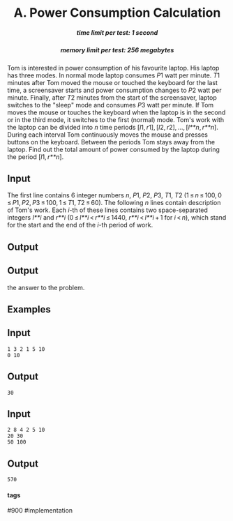 <h1 style='text-align: center;'> A. Power Consumption Calculation</h1>

<h5 style='text-align: center;'>time limit per test: 1 second</h5>
<h5 style='text-align: center;'>memory limit per test: 256 megabytes</h5>

Tom is interested in power consumption of his favourite laptop. His laptop has three modes. In normal mode laptop consumes *P*1 watt per minute. *T*1 minutes after Tom moved the mouse or touched the keyboard for the last time, a screensaver starts and power consumption changes to *P*2 watt per minute. Finally, after *T*2 minutes from the start of the screensaver, laptop switches to the "sleep" mode and consumes *P*3 watt per minute. If Tom moves the mouse or touches the keyboard when the laptop is in the second or in the third mode, it switches to the first (normal) mode. Tom's work with the laptop can be divided into *n* time periods [*l*1, *r*1], [*l*2, *r*2], ..., [*l**n*, *r**n*]. During each interval Tom continuously moves the mouse and presses buttons on the keyboard. Between the periods Tom stays away from the laptop. Find out the total amount of power consumed by the laptop during the period [*l*1, *r**n*].

## Input

The first line contains 6 integer numbers *n*, *P*1, *P*2, *P*3, *T*1, *T*2 (1 ≤ *n* ≤ 100, 0 ≤ *P*1, *P*2, *P*3 ≤ 100, 1 ≤ *T*1, *T*2 ≤ 60). The following *n* lines contain description of Tom's work. Each *i*-th of these lines contains two space-separated integers *l**i* and *r**i* (0 ≤ *l**i* < *r**i* ≤ 1440, *r**i* < *l**i* + 1 for *i* < *n*), which stand for the start and the end of the *i*-th period of work.

## Output

## Output

 the answer to the problem.

## Examples

## Input


```
1 3 2 1 5 10  
0 10  

```
## Output


```
30
```
## Input


```
2 8 4 2 5 10  
20 30  
50 100  

```
## Output


```
570
```


#### tags 

#900 #implementation 
